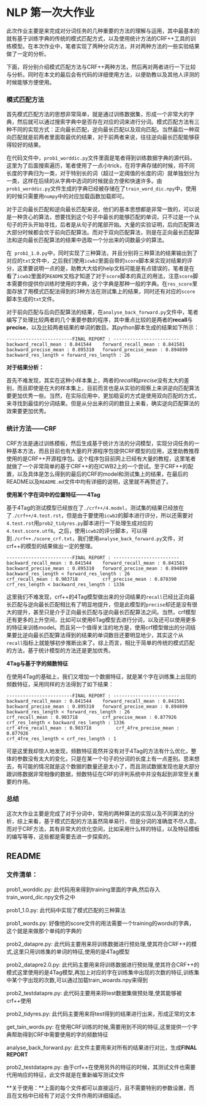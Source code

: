 # NLP 第一次大作业

​	此次作业主要是来完成对分词任务的几种重要的方法的理解与运用，其中最基本的就有基于训练字典的传统的模式匹配方式，以及使用统计方法的CRF++工具的训练模型。在本次作业中，笔者实现了两种分词方法，并对两种方法的一些实验结果做了一定的分析。

​	下面，将分别介绍模式匹配方法与CRF++两种方法，然后再对两者进行一下比较与分析。同时在本文的最后会有代码的详细使用方法，以便助教以及其他人评测的时候能够方便使用。

### 模式匹配方法

​	首先模式匹配方法的思想非常简单，就是通过训练数据集，形成一个非常大的字典，然后就可以通过搜索字典中是否存在对应的词来进行分词。模式匹配方法有三种不同的实现方式：正向最长匹配，逆向最长匹配以及双向匹配。当然最后一种双向匹配就是前两者里面取最优的结果，对于前两者来说，往往逆向最长匹配能够获得较好的结果。

​	在代码文件中，`prob1_worddic.py`文件里面是笔者得到训练数据字典的源代码，这里为了后面搜索遍历，笔者使用了一点小trick，在将字典存储的时候，将不同长度的字典归为一类，对于特别长的词（超过一定阈值的长度的词）就单独划分为一类，这样在后续的从字典中选词的时候就会方便和快速许多。由`prob1_worddic.py`文件生成的字典已经被存储在了`train_word_dic.npy`中，使用的时候只需要用`numpy`中的对应加载函数加载即可。

​	对于正向最长匹配和逆向最长匹配来说，他们的基本思想都是非常一致的，可以说是一种贪心的算法，想要找到这个句子中最长的能够匹配的单词，只不过是一个从句子的开头开始寻找，后者是从句子的尾部开始。大量的实验证明，后向匹配算法大部分时候都会优于前向匹配算法。而对于双向匹配算法，则是在正向最长匹配算法和逆向最长匹配算法的结果中选取一个分出来的词数最少的算法。

​	在` prob1_1.0.py`中，同时实现了三种算法，并且分别将三种算法的结果输出到了对应的`txt`文件中，之后我们使用`icwb2`里面自带的`score`脚本来实现对结果的评分，这里要说明一点的是，助教大大给的help文档可能是有点错误的，笔者是在看了`icwb2`里面的`README`文档才知道了对于`score`脚本的真正的用法，注意`score`脚本需要你提供你训练时使用的字典，这个字典是那种一般的字典。在`res_score`里面存放了用模式匹配法得到的3种方法在测试集上的结果，同时还有对应的`score`脚本生成的`txt`文件。

​	对于前向匹配与后向匹配算法的结果，在`analyse_back_forward.py`文件中，笔者编写了处理比较两者的几个重要参数的程序，其中重点比较的是两者的**recall**与**precise**，以及比较两者结果的单词的数目。其python脚本生成的结果如下所示：

```basic
------------------------FINAL REPORT : ------------------------
backward_recall_mean : 0.841544    forward_recall_mean : 0.841581 
backward_precise_mean : 0.895310   forward_precise_mean : 0.894899 
backward_res_length < forward_res_length : 26
```

**对于结果分析：**

​	首先不难发现，其实在这种小样本集上，两者的*recall*和*precise*没有太大的差别，而且即使是在大的样本集上，目前而言也是从实验的观察上来讲逆向匹配算法要更加优秀一些。当然，在实际应用中，更加稳妥的方式是使用双向匹配的方式，来寻找到最佳的分词结果。但是从分出来的词的数目上来看，确实逆向匹配算法的效果要更加优秀。

### 统计方法——CRF

​	CRF方法是通过训练模板，然后生成基于统计方法的分词模型，实现分词任务的一种基本方法，而且目前也有大量的开源程序包提供CRF模型的应用，这里助教推荐使用的是CRF++开源程序包。这个程序包目前网上已经有大量的教程，这里笔者就做了一个非常简单的基于CRF++的在ICWB2上的一个尝试。至于CRF++的配置，以及具体是怎么得到的最后的CRF的model和测试集上的结果，在最后的README以及`README.md`文件中均有详细的说明，这里就不再赘述了。

**使用某个字在词中的位置特征——4Tag**

​	基于4Tag的测试模型已经放在了`./crf++/4.model`，测试集的结果已经放在了`./crf++/4.test.rst`，但是由于要使用`icwb2`的脚本进行评分，所以还需要对`4.test.rst`用`prob2_tidyres.py`脚本进行一下处理生成对应的`4.test.score.utf8`。之后，使用`icwb2`的评分脚本，可以得到`./crf++./score_crf.txt`，我们使用`analyse_back_forward.py`文件，对crf++的模型的结果做出一定的整理。

```basic
------------------------FINAL REPORT : ------------------------
backward_recall_mean : 0.841544    forward_recall_mean : 0.841581 
backward_precise_mean : 0.895310   forward_precise_mean : 0.894899 
backward_res_length < forward_res_length : 26
crf_recall_mean : 0.903718         crf_precise_mean : 0.878390
crf_res_length < backward_res_length : 1336
```

​	这里我们不难发现，crf++的4Tag模型做出来的分词结果的`recall`已经比正向最长匹配与逆向最长匹配相比有了明显地提升，但是此模型的`precise`却还是没有很大的提升，甚至只是介于正向最长匹配与逆向最长匹配算法之间。当然，crf模型还有更多的上升空间，比如可以使用6Tag模型去进行分词，以及还可以使用更多的特征来训练model。而且另一个值得关注的地方是，使用crf模型做出的分词结果要比逆向最长匹配算法得到的结果的单词数目还要明显地少，其实这个从`recall`指标上就能够初步推断出来了。综上而言，相比于简单的传统的模式匹配的方法，基于统计模型的方法还是更加优秀。

**4Tag与基于字的频数特征**

​	在使用4Tag的基础上，我们又增加一个数据特征，就是某个字在训练集上出现的频数特征，采用同样的方法得到了如下结果：

```basic
------------------------FINAL REPORT : ------------------------
backward_recall_mean : 0.841544    forward_recall_mean : 0.841581 
backward_precise_mean : 0.895310   forward_precise_mean : 0.894899 
backward_res_length < forward_res_length : 26
crf_recall_mean : 0.903718         crf_precise_mean : 0.877926
crf_res_length < backward_res_length : 1336
crf_4fre_recall_mean : 0.903718         crf_4fre_precise_mean : 0.877926
crf_4fre_res_length < crf_res_length : 1
```

​	可是这里我却惊人地发现，频数特征竟然并没有对于4Tag的方法有什么优化，整体的参数没有太大的变化，只是在某一个句子的分词的长度上有一点差别。思来想去，有可能的情况就是这个数据的数量还是太小了，而且测试数据发现也是大部分跟训练数据非常相像的数据，频数特征在CRF的评判系统中并没有起到非常至关重要的作用。

### 总结

​	这次大作业主要是完成了对于分词中，常用的两种算法的实现以及不同算法的分析，综上来看，基于模式匹配的方法虽然简单易行，但是分词的准确度不尽人意。而对于CRF方法，其有非常大的优化空间，比如采用什么样的特征，以及特征模板的编写等等，这些都是需要去进一步探索的。



## README

### 文件清单：

prob1_worddic.py: 此代码用来得到training里面的字典,然后存入train_word_dic.npy文件之中

prob1_1.0.py: 此代码中实现了模式匹配的三种算法

prob1_words.py: 好像他的score文件的用法需要一个training的words的字典，这个就是来做那个单纯的字典的

prob2_datapre.py: 此代码主要用来将训练数据进行预处理,使其符合CRF++的模式,这里只用训练集的单词的特征,使用的是4Tag模型

prob2_datapre2.0.py: 此代码主要用来将训练数据进行预处理,使其符合CRF++的模式这里使用的是4Tag模型,再加上对应的字在训练集中出现的次数的特征,训练集中某个字出现的次数,可以通过加载train_woards.npy来得到

prob2_testdatapre.py: 此代码主要用来将test数据集做预处理,使其能够被crf++使用

prob2_tidyres.py: 此代码主要用来将test得到的结果进行出来，形成正常的文本

get_tain_words.py: 在使用CRF训练的时候,需要用到不同的特征,这里提供一个字典帮助得到CRF中需要使用的字的频数特征

analyse_back_forward.py: 此文件主要用来对所有的结果进行对比，生成**FINAL REPORT**

prob2_testdatapre.py: 由于crf++在使用另外的特征的时候，其测试文件也需要代用响应的特征，此文件就是在重新编写测试文件

**关于使用：**上面的每个文件都可以直接运行，且不需要特别的参数设置，而且在文档中已经有了对这个文件作用的详细描述。



